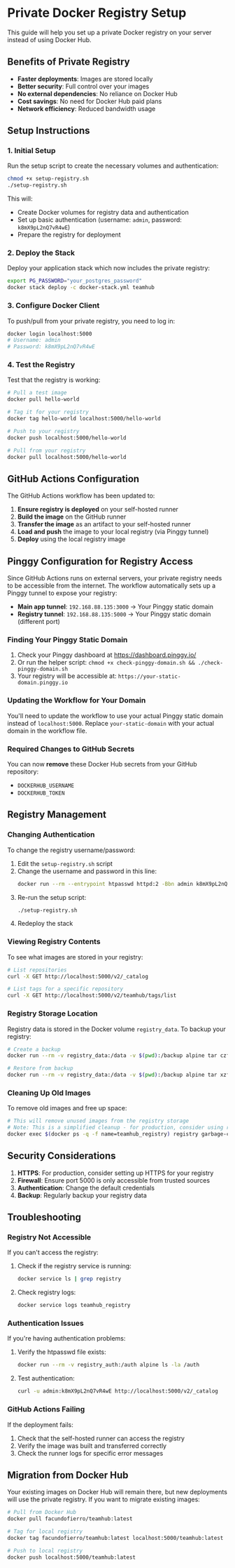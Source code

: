 # Private Docker Registry Setup

This guide will help you set up a private Docker registry on your server instead of using Docker Hub.

## Benefits of Private Registry

- **Faster deployments**: Images are stored locally
- **Better security**: Full control over your images
- **No external dependencies**: No reliance on Docker Hub
- **Cost savings**: No need for Docker Hub paid plans
- **Network efficiency**: Reduced bandwidth usage

## Setup Instructions

### 1. Initial Setup

Run the setup script to create the necessary volumes and authentication:

```bash
chmod +x setup-registry.sh
./setup-registry.sh
```

This will:

- Create Docker volumes for registry data and authentication
- Set up basic authentication (username: `admin`, password: `k8mX9pL2nQ7vR4wE`)
- Prepare the registry for deployment

### 2. Deploy the Stack

Deploy your application stack which now includes the private registry:

```bash
export PG_PASSWORD="your_postgres_password"
docker stack deploy -c docker-stack.yml teamhub
```

### 3. Configure Docker Client

To push/pull from your private registry, you need to log in:

```bash
docker login localhost:5000
# Username: admin
# Password: k8mX9pL2nQ7vR4wE
```

### 4. Test the Registry

Test that the registry is working:

```bash
# Pull a test image
docker pull hello-world

# Tag it for your registry
docker tag hello-world localhost:5000/hello-world

# Push to your registry
docker push localhost:5000/hello-world

# Pull from your registry
docker pull localhost:5000/hello-world
```

## GitHub Actions Configuration

The GitHub Actions workflow has been updated to:

1. **Ensure registry is deployed** on your self-hosted runner
2. **Build the image** on the GitHub runner
3. **Transfer the image** as an artifact to your self-hosted runner
4. **Load and push** the image to your local registry (via Pinggy tunnel)
5. **Deploy** using the local registry image

## Pinggy Configuration for Registry Access

Since GitHub Actions runs on external servers, your private registry needs to be accessible from the internet. The workflow automatically sets up a Pinggy tunnel to expose your registry:

- **Main app tunnel**: `192.168.88.135:3000` → Your Pinggy static domain
- **Registry tunnel**: `192.168.88.135:5000` → Your Pinggy static domain (different port)

### Finding Your Pinggy Static Domain

1. Check your Pinggy dashboard at https://dashboard.pinggy.io/
2. Or run the helper script: `chmod +x check-pinggy-domain.sh && ./check-pinggy-domain.sh`
3. Your registry will be accessible at: `https://your-static-domain.pinggy.io`

### Updating the Workflow for Your Domain

You'll need to update the workflow to use your actual Pinggy static domain instead of `localhost:5000`. Replace `your-static-domain` with your actual domain in the workflow file.

### Required Changes to GitHub Secrets

You can now **remove** these Docker Hub secrets from your GitHub repository:

- `DOCKERHUB_USERNAME`
- `DOCKERHUB_TOKEN`

## Registry Management

### Changing Authentication

To change the registry username/password:

1. Edit the `setup-registry.sh` script
2. Change the username and password in this line:
   ```bash
   docker run --rm --entrypoint htpasswd httpd:2 -Bbn admin k8mX9pL2nQ7vR4wE > /tmp/registry-auth/htpasswd
   ```
3. Re-run the setup script:
   ```bash
   ./setup-registry.sh
   ```
4. Redeploy the stack

### Viewing Registry Contents

To see what images are stored in your registry:

```bash
# List repositories
curl -X GET http://localhost:5000/v2/_catalog

# List tags for a specific repository
curl -X GET http://localhost:5000/v2/teamhub/tags/list
```

### Registry Storage Location

Registry data is stored in the Docker volume `registry_data`. To backup your registry:

```bash
# Create a backup
docker run --rm -v registry_data:/data -v $(pwd):/backup alpine tar czf /backup/registry-backup.tar.gz -C /data .

# Restore from backup
docker run --rm -v registry_data:/data -v $(pwd):/backup alpine tar xzf /backup/registry-backup.tar.gz -C /data
```

### Cleaning Up Old Images

To remove old images and free up space:

```bash
# This will remove unused images from the registry storage
# Note: This is a simplified cleanup - for production, consider using registry garbage collection
docker exec $(docker ps -q -f name=teamhub_registry) registry garbage-collect /etc/docker/registry/config.yml
```

## Security Considerations

1. **HTTPS**: For production, consider setting up HTTPS for your registry
2. **Firewall**: Ensure port 5000 is only accessible from trusted sources
3. **Authentication**: Change the default credentials
4. **Backup**: Regularly backup your registry data

## Troubleshooting

### Registry Not Accessible

If you can't access the registry:

1. Check if the registry service is running:

   ```bash
   docker service ls | grep registry
   ```

2. Check registry logs:
   ```bash
   docker service logs teamhub_registry
   ```

### Authentication Issues

If you're having authentication problems:

1. Verify the htpasswd file exists:

   ```bash
   docker run --rm -v registry_auth:/auth alpine ls -la /auth
   ```

2. Test authentication:
   ```bash
   curl -u admin:k8mX9pL2nQ7vR4wE http://localhost:5000/v2/_catalog
   ```

### GitHub Actions Failing

If the deployment fails:

1. Check that the self-hosted runner can access the registry
2. Verify the image was built and transferred correctly
3. Check the runner logs for specific error messages

## Migration from Docker Hub

Your existing images on Docker Hub will remain there, but new deployments will use the private registry. If you want to migrate existing images:

```bash
# Pull from Docker Hub
docker pull facundofierro/teamhub:latest

# Tag for local registry
docker tag facundofierro/teamhub:latest localhost:5000/teamhub:latest

# Push to local registry
docker push localhost:5000/teamhub:latest
```
